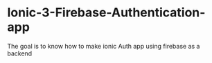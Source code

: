 # Ionic-3-Firebase-Authentication-app
The goal is to know how to make ionic Auth app using firebase as a backend 
